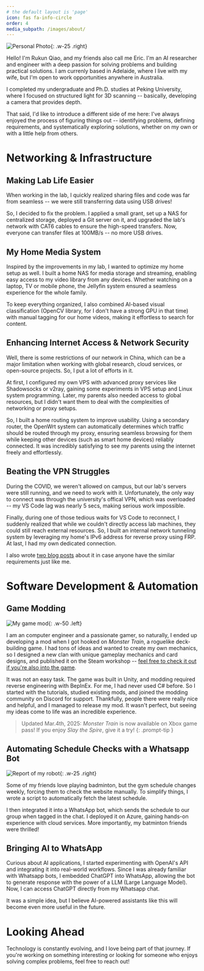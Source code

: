```yaml
---
# the default layout is 'page'
icon: fas fa-info-circle
order: 4
media_subpath: /images/about/
---
```


![Personal Photo](personal_photo.png){: .w-25 .right}

Hello! I'm Rukun Qiao, and my friends also call me Eric. I'm an AI researcher and engineer with a deep passion for solving problems and building practical solutions. I am currenly based in Adelaide, where I live with my wife, but I'm open to work opportunities anywhere in Australia.

I completed my undergraduate and Ph.D. studies at Peking University, where I focused on structured light for 3D scanning -- basically, developing a camera that provides depth. 

That said, I'd like to introduce a different side of me here: I've always enjoyed the process of figuring things out -- identifying problems, defining requirements, and systematically exploring solutions, whether on my own or with a little help from others.


# Networking & Infrastructure

## Making Lab Life Easier

When working in the lab, I quickly realized sharing files and code was far from seamless -- we were still transferring data using USB drives! 

So, I decided to fix the problem. I applied a small grant, set up a NAS for centralized storage, deployed a Git server on it, and upgraded the lab's network with CAT6 cables to ensure the high-speed transfers. Now, everyone can transfer files at 100MB/s -- no more USB drives.

## My Home Media System

Inspired by the improvements in my lab, I wanted to optimize my home setup as well. I built a home NAS for media storage and streaming, enabling easy access to my video library from any devices. Whether watching on a laptop, TV or mobile phone, the Jellyfin system ensured a seamless experience for the whole family.

To keep everything organized, I also combined AI-based visual classification (OpenCV library, for I don't have a strong GPU in that time) with manual tagging for our home videos, making it effortless to search for content.

## Enhancing Internet Access & Network Security

Well, there is some restrictions of our network in China, which can be a major limitation when working with global research, cloud services, or open-source projects. So, I put a lot of efforts in it. 

At first, I configured my own VPS with advanced proxy services like Shadowsocks or v2ray, gaining some experiments in VPS setup and Linux system programming. Later, my parents also needed access to global resources, but I didn't want them to deal with the complexities of networking or proxy setups.

So, I built a home routing system to improve usability. Using a secondary router, the OpenWrt system can automatically determines which traffic should be routed through my proxy, ensuring seamless browsing for them while keeping other devices (such as smart home devices) reliably connected. It was incredibly satisfying to see my parents using the internet freely and effortlessly.

## Beating the VPN Struggles

During the COVID, we weren't allowed on campus, but our lab's servers were still running, and we need to work with it. Unfortunately, the only way to connect was through the university's offical VPN, which was overloaded -- my VS Code lag was nearly 5 secs, making serious work impossible.

Finally, during one of those tedious waits for VS Code to reconnect, I suddenly realized that while we couldn't directly access lab machines, they could still reach external resources. So, I built an internal network tunneling system by leveraging my home's IPv6 address for reverse proxy using FRP. At last, I had my own dedicated connection.

I also wrote [two blog posts](https://codepointer.github.io/posts/ipv6-version-of-frp/) about it in case anyone have the similar requirements just like me.


# Software Development & Automation

## Game Modding

![My game mod](succ_clan.png){: .w-50 .left}

I am an computer engineer and a passionate gamer, so naturally, I ended up developing a mod when I got hooked on *Monster Train*, a roguelike deck-building game. I had tons of ideas and wanted to create my own mechanics, so I designed a new clan with unique gameplay mechanics and card designs, and published it on the Steam workshop -- [feel free to check it out if you're also into the game](https://steamcommunity.com/sharedfiles/filedetails/?id=2762086278).

It was not an easy task. The game was built in Unity, and modding required reverse engineering with BepInEx. For me, I had never used C# before. So I started with the tutorials, studied existing mods, and joined the modding community on Discord for support. Thankfully, people there were really nice and helpful, and I managed to release my mod. It wasn't perfect, but seeing my ideas come to life was an incredible experience.

> Updated Mar.4th, 2025: *Monster Train* is now available on Xbox game pass! If you enjoy *Slay the Spire*, give it a try!
{: .prompt-tip }

## Automating Schedule Checks with a Whatsapp Bot

![Report of my robot](batminton.png){: .w-25 .right}
<!-- _The report generated by the bot_ -->

Some of my friends love playing badminton, but the gym schedule changes weekly, forcing them to check the website manually. To simplify things, I wrote a script to automatically fetch the latest schedule.

I then integrated it into a WhatsApp bot, which sends the schedule to our group when tagged in the chat. I deployed it on Azure, gaining hands-on experience with cloud services. More importantly, my batminton friends were thrilled!

## Bringing AI to WhatsApp
Curious about AI applications, I started experimenting with OpenAI's API and integrating it into real-world workflows. Since I was already familiar with Whatsapp bots, I embedded ChatGPT into WhatsApp, allowing the bot to generate response with the power of a LLM (Large Language Model). Now, I can access ChatGPT directly from my Whatsapp chat.

It was a simple idea, but I believe AI-powered assistants like this will become even more useful in the future.


# Looking Ahead
Technology is constantly evolving, and I love being part of that journey. If you're working on something interesting or looking for someone who enjoys solving complex problems, feel free to reach out!
